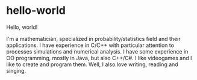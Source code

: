 # hello-world

Hello, world!

I'm a mathematician, specialized in probability/statistics field and their applications. I have experience in C/C++ with particular attention to processes simulations and numerical analysis. I have some experience in OO programming, mostly in Java, but also C++/C#. I like videogames and I like to create and program them. Well, I also love writing, reading and singing.
